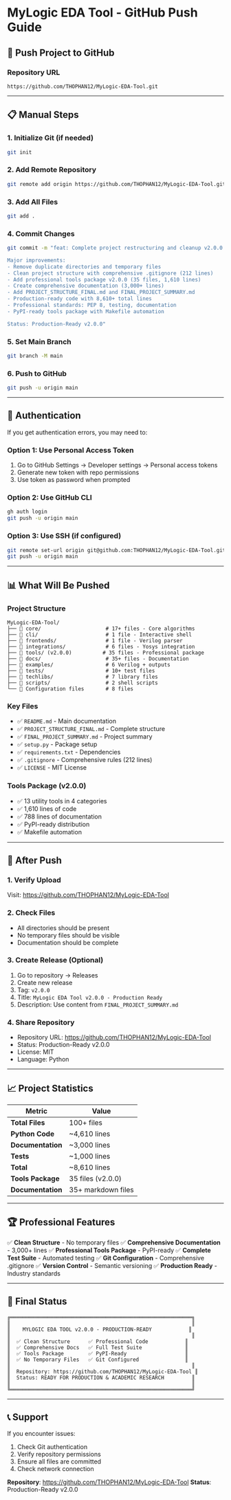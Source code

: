# MyLogic EDA Tool - GitHub Push Guide

## 🚀 **Push Project to GitHub**

### **Repository URL**
```
https://github.com/THOPHAN12/MyLogic-EDA-Tool.git
```

---

## 📋 **Manual Steps**

### **1. Initialize Git (if needed)**
```bash
git init
```

### **2. Add Remote Repository**
```bash
git remote add origin https://github.com/THOPHAN12/MyLogic-EDA-Tool.git
```

### **3. Add All Files**
```bash
git add .
```

### **4. Commit Changes**
```bash
git commit -m "feat: Complete project restructuring and cleanup v2.0.0

Major improvements:
- Remove duplicate directories and temporary files
- Clean project structure with comprehensive .gitignore (212 lines)
- Add professional tools package v2.0.0 (35 files, 1,610 lines)
- Create comprehensive documentation (3,000+ lines)
- Add PROJECT_STRUCTURE_FINAL.md and FINAL_PROJECT_SUMMARY.md
- Production-ready code with 8,610+ total lines
- Professional standards: PEP 8, testing, documentation
- PyPI-ready tools package with Makefile automation

Status: Production-Ready v2.0.0"
```

### **5. Set Main Branch**
```bash
git branch -M main
```

### **6. Push to GitHub**
```bash
git push -u origin main
```

---

## 🔐 **Authentication**

If you get authentication errors, you may need to:

### **Option 1: Use Personal Access Token**
1. Go to GitHub Settings → Developer settings → Personal access tokens
2. Generate new token with repo permissions
3. Use token as password when prompted

### **Option 2: Use GitHub CLI**
```bash
gh auth login
git push -u origin main
```

### **Option 3: Use SSH (if configured)**
```bash
git remote set-url origin git@github.com:THOPHAN12/MyLogic-EDA-Tool.git
git push -u origin main
```

---

## 📊 **What Will Be Pushed**

### **Project Structure**
```
MyLogic-EDA-Tool/
├── 📁 core/                     # 17+ files - Core algorithms
├── 📁 cli/                      # 1 file - Interactive shell
├── 📁 frontends/                # 1 file - Verilog parser
├── 📁 integrations/             # 6 files - Yosys integration
├── 📁 tools/ (v2.0.0)          # 35 files - Professional package
├── 📁 docs/                     # 35+ files - Documentation
├── 📁 examples/                 # 6 Verilog + outputs
├── 📁 tests/                    # 10+ test files
├── 📁 techlibs/                 # 7 library files
├── 📁 scripts/                  # 2 shell scripts
└── 📄 Configuration files       # 8 files
```

### **Key Files**
- ✅ `README.md` - Main documentation
- ✅ `PROJECT_STRUCTURE_FINAL.md` - Complete structure
- ✅ `FINAL_PROJECT_SUMMARY.md` - Project summary
- ✅ `setup.py` - Package setup
- ✅ `requirements.txt` - Dependencies
- ✅ `.gitignore` - Comprehensive rules (212 lines)
- ✅ `LICENSE` - MIT License

### **Tools Package (v2.0.0)**
- ✅ 13 utility tools in 4 categories
- ✅ 1,610 lines of code
- ✅ 788 lines of documentation
- ✅ PyPI-ready distribution
- ✅ Makefile automation

---

## 🎯 **After Push**

### **1. Verify Upload**
Visit: https://github.com/THOPHAN12/MyLogic-EDA-Tool

### **2. Check Files**
- All directories should be present
- No temporary files should be visible
- Documentation should be complete

### **3. Create Release (Optional)**
1. Go to repository → Releases
2. Create new release
3. Tag: `v2.0.0`
4. Title: `MyLogic EDA Tool v2.0.0 - Production Ready`
5. Description: Use content from `FINAL_PROJECT_SUMMARY.md`

### **4. Share Repository**
- Repository URL: https://github.com/THOPHAN12/MyLogic-EDA-Tool
- Status: Production-Ready v2.0.0
- License: MIT
- Language: Python

---

## 📈 **Project Statistics**

| Metric | Value |
|--------|-------|
| **Total Files** | 100+ files |
| **Python Code** | ~4,610 lines |
| **Documentation** | ~3,000 lines |
| **Tests** | ~1,000 lines |
| **Total** | ~8,610 lines |
| **Tools Package** | 35 files (v2.0.0) |
| **Documentation** | 35+ markdown files |

---

## 🏆 **Professional Features**

✅ **Clean Structure** - No temporary files
✅ **Comprehensive Documentation** - 3,000+ lines
✅ **Professional Tools Package** - PyPI-ready
✅ **Complete Test Suite** - Automated testing
✅ **Git Configuration** - Comprehensive .gitignore
✅ **Version Control** - Semantic versioning
✅ **Production Ready** - Industry standards

---

## 🎉 **Final Status**

```
╔═══════════════════════════════════════════════════════════╗
║                                                           ║
║    MYLOGIC EDA TOOL v2.0.0 - PRODUCTION-READY            ║
║                                                           ║
║  ✅ Clean Structure      ✅ Professional Code            ║
║  ✅ Comprehensive Docs   ✅ Full Test Suite              ║
║  ✅ Tools Package        ✅ PyPI-Ready                   ║
║  ✅ No Temporary Files   ✅ Git Configured               ║
║                                                           ║
║  Repository: https://github.com/THOPHAN12/MyLogic-EDA-Tool ║
║  Status: READY FOR PRODUCTION & ACADEMIC RESEARCH         ║
║                                                           ║
╚═══════════════════════════════════════════════════════════╝
```

---

## 📞 **Support**

If you encounter issues:
1. Check Git authentication
2. Verify repository permissions
3. Ensure all files are committed
4. Check network connection

**Repository**: https://github.com/THOPHAN12/MyLogic-EDA-Tool
**Status**: Production-Ready v2.0.0
